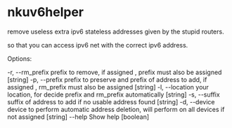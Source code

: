 # nkuv6helper
remove useless extra ipv6 stateless addresses given by the stupid routers.

so that you can access ipv6 net with the correct ipv6 address.

Options:

  -r, --rm_prefix  prefix to remove,
  if assigned , prefix must also be assigned  [string]
  -p, --prefix     prefix to preserve and prefix of address to add,
  if assigned , rm_prefix must also be assigned  [string]
  -l, --location   your location,
  for decide prefix and rm_prefix automatically  [string]
  -s, --suffix     suffix of address to add if no usable address found  [string]
  -d, --device     device to perform automatic address deletion,
  will perform on all devices if not assigned  [string]
  --help           Show help  [boolean]
  


